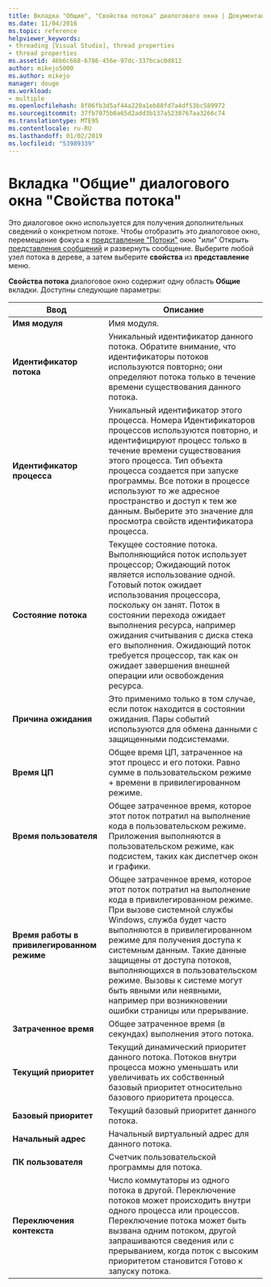 ```yaml
---
title: Вкладка "Общие", "Свойства потока" диалогового окна | Документация Майкрософт
ms.date: 11/04/2016
ms.topic: reference
helpviewer_keywords:
- threading [Visual Studio], thread properties
- thread properties
ms.assetid: 46b6c668-6786-456e-97dc-337bcac0d812
author: mikejo5000
ms.author: mikejo
manager: douge
ms.workload:
- multiple
ms.openlocfilehash: 8f06fb3d5af44a220a1eb88fd7a4df53bc589972
ms.sourcegitcommit: 37fb7075b0a65d2add3b137a5230767aa3266c74
ms.translationtype: MTE95
ms.contentlocale: ru-RU
ms.lasthandoff: 01/02/2019
ms.locfileid: "53989339"
---
```

# <a name="general-tab-thread-properties-dialog-box"></a>Вкладка "Общие" диалогового окна "Свойства потока"
Это диалоговое окно используется для получения дополнительных сведений о конкретном потоке. Чтобы отобразить это диалоговое окно, перемещение фокуса к [представление "Потоки"](../debugger/threads-view.md) окно "или" Открыть [представления сообщений](../debugger/messages-view.md) и развернуть сообщение. Выберите любой узел потока в дереве, а затем выберите **свойства** из **представление** меню.  
  
 **Свойства потока** диалоговое окно содержит одну область **Общие** вкладки. Доступны следующие параметры:  
  
|Ввод|Описание|  
|-----------|-----------------|  
|**Имя модуля**|Имя модуля.|  
|**Идентификатор потока**|Уникальный идентификатор данного потока. Обратите внимание, что идентификаторы потоков используются повторно; они определяют потока только в течение времени существования данного потока.|  
|**Идентификатор процесса**|Уникальный идентификатор этого процесса. Номера Идентификаторов процессов используются повторно, и идентифицируют процесс только в течение времени существования этого процесса. Тип объекта процесса создается при запуске программы. Все потоки в процессе используют то же адресное пространство и доступ к тем же данным. Выберите это значение для просмотра свойств идентификатора процесса.|  
|**Состояние потока**|Текущее состояние потока. Выполняющийся поток использует процессор; Ожидающий поток является использование одной. Готовый поток ожидает использования процессора, поскольку он занят. Поток в состоянии перехода ожидает выполнения ресурса, например ожидания считывания с диска стека его выполнения. Ожидающий поток требуется процессор, так как он ожидает завершения внешней операции или освобождения ресурса.|  
|**Причина ожидания**|Это применимо только в том случае, если поток находится в состоянии ожидания. Пары событий используются для обмена данными с защищенными подсистемами.|  
|**Время ЦП**|Общее время ЦП, затраченное на этот процесс и его потоки. Равно сумме в пользовательском режиме + времени в привилегированном режиме.|  
|**Время пользователя**|Общее затраченное время, которое этот поток потратил на выполнение кода в пользовательском режиме. Приложения выполняются в пользовательском режиме, как подсистем, таких как диспетчер окон и графики.|  
|**Время работы в привилегированном режиме**|Общее затраченное время, которое этот поток потратил на выполнение кода в привилегированном режиме. При вызове системной службы Windows, служба будет часто выполняются в привилегированном режиме для получения доступа к системным данным. Такие данные защищены от доступа потоков, выполняющихся в пользовательском режиме. Вызовы к системе могут быть явными или неявными, например при возникновении ошибки страницы или прерывание.|  
|**Затраченное время**|Общее затраченное время (в секундах) выполнения этого потока.|  
|**Текущий приоритет**|Текущий динамический приоритет данного потока. Потоков внутри процесса можно уменьшать или увеличивать их собственный базовый приоритет относительно базового приоритета процесса.|  
|**Базовый приоритет**|Текущий базовый приоритет данного потока.|  
|**Начальный адрес**|Начальный виртуальный адрес для данного потока.|  
|**ПК пользователя**|Счетчик пользовательской программы для потока.|  
|**Переключения контекста**|Число коммутаторы из одного потока в другой. Переключение потоков может происходить внутри одного процесса или процессов. Переключение потока может быть вызвана одним потоком, другой запрашиваются сведения или с прерыванием, когда поток с высоким приоритетом становится Готово к запуску потока.|